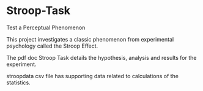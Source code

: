 # Stroop-Task
Test a Perceptual Phenomenon

This project investigates a classic phenomenon from experimental psychology called the Stroop Effect. 

The pdf doc Stroop Task details the hypothesis, analysis and results for the experiment.

stroopdata csv file has supporting data related to calculations of the statistics.


